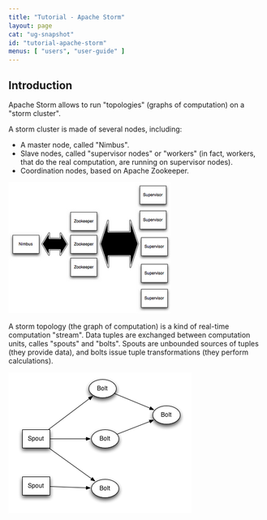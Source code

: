 ```yaml
---
title: "Tutorial - Apache Storm"
layout: page
cat: "ug-snapshot"
id: "tutorial-apache-storm"
menus: [ "users", "user-guide" ]
---
```


## Introduction

Apache Storm allows to run "topologies" (graphs of computation) on a "storm cluster".

A storm cluster is made of several nodes, including:
- A master node, called "Nimbus".
- Slave nodes, called "supervisor nodes" or "workers" (in fact, workers, that do the real computation, are running on supervisor nodes).
- Coordination nodes, based on Apache Zookeeper.

<img src="/resources/img/tutorial-storm-cluster.png" alt="Apache storm" class="gs" />

A storm topology (the graph of computation) is a kind of real-time computation "stream". Data tuples are exchanged between computation units, calles "spouts" and "bolts". Spouts are unbounded sources of tuples (they provide data), and bolts issue tuple transformations (they perform calculations).

<img src="/resources/img/tutorial-storm-topology.png" alt="Apache storm" class="gs" />
